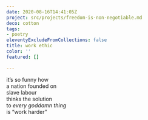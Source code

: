 ```yaml
---
date: 2020-08-16T14:41:05Z
project: src/projects/freedom-is-non-negotiable.md
deco: cotton
tags:
- poetry
eleventyExcludeFromCollections: false
title: work ethic
color: ''
featured: []

---
```

it’s so funny how  
a nation founded on   
slave labour  
thinks the solution  
to _every goddamn thing_  
is “work harder”